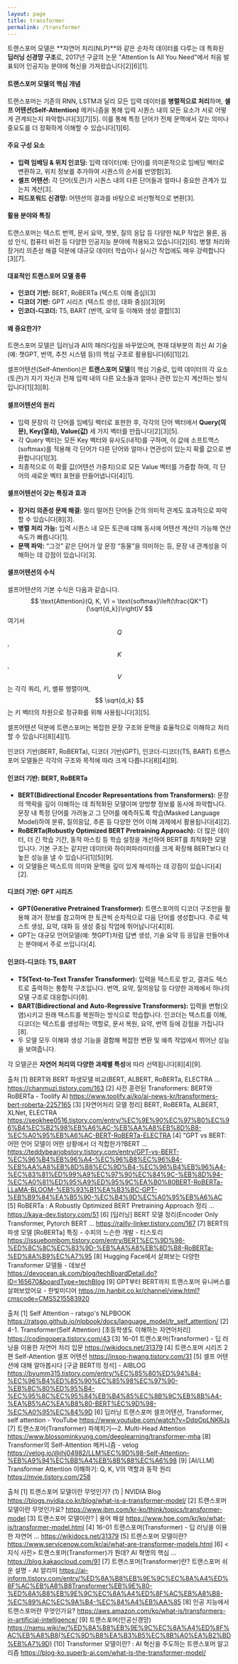 ```yaml
---
layout: page
title: transformer
permalink: /transformer
---
```


트랜스포머 모델은 **자연어 처리(NLP)**와 같은 순차적 데이터를 다루는 데 특화된 **딥러닝 신경망 구조**로, 2017년 구글의 논문 "Attention Is All You Need"에서 처음 발표되어 인공지능 분야에 혁신을 가져왔습니다[2][6][1].

#### 트랜스포머 모델의 핵심 개념
트랜스포머는 기존의 RNN, LSTM과 달리 모든 입력 데이터를 **병렬적으로 처리**하며, **셀프 어텐션(Self-Attention)** 메커니즘을 통해 입력 시퀀스 내의 모든 요소가 서로 어떻게 관계되는지 파악합니다[3][7][5]. 이를 통해 특정 단어가 전체 문맥에서 갖는 의미나 중요도를 더 정확하게 이해할 수 있습니다[1][6].

#### 주요 구성 요소
- **입력 임베딩 & 위치 인코딩:** 입력 데이터(예: 단어)를 의미론적으로 임베딩 벡터로 변환하고, 위치 정보를 추가하여 시퀀스의 순서를 반영함[3].
- **셀프 어텐션:** 각 단어(토큰)가 시퀀스 내의 다른 단어들과 얼마나 중요한 관계가 있는지 계산[3].
- **피드포워드 신경망:** 어텐션의 결과를 바탕으로 비선형적으로 변환[3].

#### 활용 분야와 특징
트랜스포머는 텍스트 번역, 문서 요약, 챗봇, 질의 응답 등 다양한 NLP 작업은 물론, 음성 인식, 컴퓨터 비전 등 다양한 인공지능 분야에 적용되고 있습니다[2][6]. 병렬 처리와 장거리 의존성 해결 덕분에 대규모 데이터 학습이나 실시간 작업에도 매우 강력합니다[3][7].

#### 대표적인 트랜스포머 모델 종류
- **인코더 기반:** BERT, RoBERTa (텍스트 이해 중심)[3]
- **디코더 기반:** GPT 시리즈 (텍스트 생성, 대화 중심)[3][9]
- **인코더-디코더:** T5, BART (번역, 요약 등 이해와 생성 결합)[3]

#### 왜 중요한가?
트랜스포머 모델은 딥러닝과 AI의 패러다임을 바꾸었으며, 현재 대부분의 최신 AI 기술(예: 챗GPT, 번역, 추천 시스템 등)의 핵심 구조로 활용됩니다[6][1][2].




셀프어텐션(Self-Attention)은 **트랜스포머 모델**의 핵심 기술로, 입력 데이터의 각 요소(토큰)가 자기 자신과 전체 입력 내의 다른 요소들과 얼마나 관련 있는지 계산하는 방식입니다[1][3][8].

#### 셀프어텐션의 원리
- 입력 문장의 각 단어를 임베딩 벡터로 표현한 후, 각각의 단어 벡터에서 **Query(의문), Key(열쇠), Value(값)** 세 가지 벡터를 만듭니다[2][3][5].
- 각 Query 벡터는 모든 Key 벡터와 유사도(내적)를 구하며, 이 값에 소프트맥스(softmax)를 적용해 각 단어가 다른 단어와 얼마나 연관성이 있는지 확률 값으로 변환합니다[1][3].
- 최종적으로 이 확률 값(어텐션 가중치)으로 모든 Value 벡터를 가중합 하여, 각 단어의 새로운 벡터 표현을 만들어냅니다[4][1].

#### 셀프어텐션이 갖는 특징과 효과
- **장거리 의존성 문제 해결:** 멀리 떨어진 단어들 간의 의미적 관계도 효과적으로 파악할 수 있습니다[8][3].
- **병렬 처리 가능:** 입력 시퀀스 내 모든 토큰에 대해 동시에 어텐션 계산이 가능해 연산 속도가 빠릅니다[1].
- **문맥 파악:** “그것” 같은 단어가 앞 문장 “동물”을 의미하는 등, 문장 내 관계성을 이해하는 데 강점이 있습니다[3].

#### 셀프어텐션의 수식
셀프어텐션의 기본 수식은 다음과 같습니다.
$$
\text{Attention}(Q, K, V) = \text{softmax}\left(\frac{QK^T}{\sqrt{d_k}}\right)V
$$
여기서 $$ Q $$, $$ K $$, $$ V $$는 각각 쿼리, 키, 밸류 행렬이며, $$ \sqrt{d_k} $$는 키 벡터의 차원으로 정규화를 위해 사용됩니다[3][5].

셀프어텐션 덕분에 트랜스포머는 복잡한 문장 구조와 문맥을 효율적으로 이해하고 처리할 수 있습니다[8][4][1].

인코더 기반(BERT, RoBERTa), 디코더 기반(GPT), 인코더-디코더(T5, BART) 트랜스포머 모델들은 각각의 구조와 목적에 따라 크게 다릅니다[8][4][9].

#### 인코더 기반: BERT, RoBERTa
- **BERT(Bidirectional Encoder Representations from Transformers):** 문장의 맥락을 깊이 이해하는 데 최적화된 모델이며 양방향 정보를 동시에 파악합니다. 문장 내 특정 단어를 가려놓고 그 단어를 예측하도록 학습(Masked Language Model)하여 분류, 질의응답, 추론 등 다양한 언어 이해 과제에서 활용됩니다[4][2].
- **RoBERTa(Robustly Optimized BERT Pretraining Approach):** 더 많은 데이터, 더 긴 학습 기간, 동적 마스킹 등 학습 설정을 개선하여 BERT를 최적화한 모델입니다. 기본 구조는 같지만 데이터와 하이퍼파라미터를 크게 확장해 BERT보다 더 높은 성능을 낼 수 있습니다[1][5][9].
- 이 모델들은 텍스트의 의미와 문맥을 깊이 있게 해석하는 데 강점이 있습니다[4][2].

#### 디코더 기반: GPT 시리즈
- **GPT(Generative Pretrained Transformer):** 트랜스포머의 디코더 구조만을 활용해 과거 정보를 참고하며 한 토큰씩 순차적으로 다음 단어를 생성합니다. 주로 텍스트 생성, 요약, 대화 등 생성 중심 작업에 뛰어납니다[4][8].
- GPT는 대규모 언어모델(예: 챗GPT)처럼 답변 생성, 기술 요약 등 응답을 만들어내는 분야에서 주로 쓰입니다[4].

#### 인코더-디코더: T5, BART
- **T5(Text-to-Text Transfer Transformer):** 입력을 텍스트로 받고, 결과도 텍스트로 출력하는 통합적 구조입니다. 번역, 요약, 질의응답 등 다양한 과제에서 하나의 모델 구조로 대응합니다[8].
- **BART(Bidirectional and Auto-Regressive Transformers):** 입력을 변형(오염)시키고 원래 텍스트를 복원하는 방식으로 학습합니다. 인코더는 텍스트를 이해, 디코더는 텍스트를 생성하는 역할로, 문서 복원, 요약, 번역 등에 강점을 가집니다[8].
- 두 모델 모두 이해와 생성 기능을 결합해 복잡한 변환 및 예측 작업에서 뛰어난 성능을 보여줍니다.

각 모델군은 **자연어 처리의 다양한 과제별 특성**에 따라 선택됩니다[8][4][9].

출처
[1] BERT와 BERT 파생모델 비교(BERT, ALBERT, RoBERTa, ELECTRA ... https://chanmuzi.tistory.com/163
[2] 사전 훈련된 Transformers: BERT와 RoBERTa - Toolify AI https://www.toolify.ai/ko/ai-news-kr/transformers-bert-roberta-2257165
[3] [자연어처리 모델 정리] BERT, RoBERTa, ALBERT, XLNet, ELECTRA https://seokhee0516.tistory.com/entry/%EC%9E%90%EC%97%B0%EC%96%B4%EC%B2%98%EB%A6%AC-%EB%AA%A8%EB%8D%B8-%EC%A0%95%EB%A6%AC-BERT-RoBERTa-ELECTRA
[4] "GPT vs BERT: 어떤 언어 모델이 어떤 상황에서 더 적합한가?BERT ... https://teddybearjobstory.tistory.com/entry/GPT-vs-BERT-%EC%96%B4%EB%96%A4-%EC%96%B8%EC%96%B4-%EB%AA%A8%EB%8D%B8%EC%9D%B4-%EC%96%B4%EB%96%A4-%EC%83%81%ED%99%A9%EC%97%90%EC%84%9C-%EB%8D%94-%EC%A0%81%ED%95%A9%ED%95%9C%EA%B0%80BERT-RoBERTa-LLaMA-BLOOM-%EB%93%B1%EA%B3%BC-GPT-%EB%B9%84%EA%B5%90-%EC%B4%9D%EC%A0%95%EB%A6%AC
[5] RoBERTa : A Robustly Optimized BERT Pretraining Approach 정리 ... https://kaya-dev.tistory.com/51
[6] [딥러닝] BERT 모델 정리(Encoder Only Transformer, Pytorch BERT ... https://railly-linker.tistory.com/167
[7] BERT의 파생 모델 [RoBERTa] 특징 - 수피의 느슨한 개발 - 티스토리 https://issuebombom.tistory.com/entry/BERT%EC%9D%98-%ED%8C%8C%EC%83%9D-%EB%AA%A8%EB%8D%B8-RoBERTa-%ED%8A%B9%EC%A7%95
[8] Hugging Face에서 살펴보는 다양한 Transformer 모델들 - 데보션 https://devocean.sk.com/blog/techBoardDetail.do?ID=165670&boardType=techBlog
[9] GPT부터 BERT까지 트랜스포머 유니버스를 살펴보았어요 - 한빛미디어 https://m.hanbit.co.kr/channel/view.html?cmscode=CMS5215583920






출처
[1] Self Attention - ratsgo's NLPBOOK https://ratsgo.github.io/nlpbook/docs/language_model/tr_self_attention/
[2] 4-1. Transformer(Self Attention) [초등학생도 이해하는 자연어처리] https://codingopera.tistory.com/43
[3] 16-01 트랜스포머(Transformer) - 딥 러닝을 이용한 자연어 처리 입문 https://wikidocs.net/31379
[4] 트랜스포머 시리즈 2편 Self-Attention 셀프 어텐션 https://insoo-hwang.tistory.com/31
[5] 셀프 어텐션에 대해 알아봅시다 [구글 BERT의 정석] - AIBLOG https://byumm315.tistory.com/entry/%EC%85%80%ED%94%84-%EC%96%B4%ED%85%90%EC%85%98%EC%97%90-%EB%8C%80%ED%95%B4-%EC%95%8C%EC%95%84%EB%B4%85%EC%8B%9C%EB%8B%A4-%EA%B5%AC%EA%B8%80-BERT%EC%9D%98-%EC%A0%95%EC%84%9D
[6] 딥러닝 트랜스포머 셀프어텐션, Transformer, self attention - YouTube https://www.youtube.com/watch?v=DdpOpLNKRJs
[7] 트랜스포머(Transformer) 파헤치기—2. Multi-Head Attention https://www.blossominkyung.com/deeplearning/transformer-mha
[8] Transformer의 Self-Attention 메커니즘 - velog https://velog.io/@ihj04982/LLM%EC%9D%98-Self-Attention-%EB%A9%94%EC%BB%A4%EB%8B%88%EC%A6%98
[9] [AI/LLM] Transformer Attention 이해하기: Q, K, V의 역할과 동작 원리 https://mvje.tistory.com/258




출처
[1] 트랜스포머 모델이란 무엇인가? (1) | NVIDIA Blog https://blogs.nvidia.co.kr/blog/what-is-a-transformer-model/
[2] 트랜스포머 모델이란 무엇인가요? https://www.ibm.com/kr-ko/think/topics/transformer-model
[3] 트랜스포머 모델이란? | 용어 해설 https://www.hpe.com/kr/ko/what-is/transformer-model.html
[4] 16-01 트랜스포머(Transformer) - 딥 러닝을 이용한 자연어 ... https://wikidocs.net/31379
[5] 트랜스포머 모델이란? https://www.servicenow.com/kr/ai/what-are-transformer-models.html
[6] <지식 사전> 트랜스포머(Transformer)가 뭔데? AI 혁명의 핵심 ... https://blog.kakaocloud.com/91
[7] 트랜스포머(Transformer)란? 트랜스포머 쉬운 설명 - AI 알리미 https://ai-inform.tistory.com/entry/%ED%8A%B8%EB%9E%9C%EC%8A%A4%ED%8F%AC%EB%A8%B8Transformer%EB%9E%80-%ED%8A%B8%EB%9E%9C%EC%8A%A4%ED%8F%AC%EB%A8%B8-%EC%89%AC%EC%9A%B4-%EC%84%A4%EB%AA%85
[8] 인공 지능에서 트랜스포머란 무엇인가요? https://aws.amazon.com/ko/what-is/transformers-in-artificial-intelligence/
[9] 트랜스포머(인공신경망) https://namu.wiki/w/%ED%8A%B8%EB%9E%9C%EC%8A%A4%ED%8F%AC%EB%A8%B8(%EC%9D%B8%EA%B3%B5%EC%8B%A0%EA%B2%BD%EB%A7%9D)
[10] Transformer 모델이란? : AI 혁신을 주도하는 트랜스포머 알고리즘 https://blog-ko.superb-ai.com/what-is-the-transformer-model/
